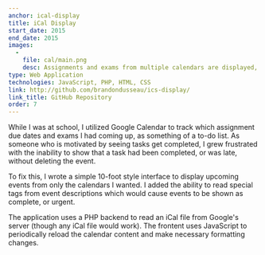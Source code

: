 ```yaml
---
anchor: ical-display
title: iCal Display
start_date: 2015
end_date: 2015
images:
  -
    file: cal/main.png
    desc: Assignments and exams from multiple calendars are displayed, as well as the current date and time.
type: Web Application
technologies: JavaScript, PHP, HTML, CSS
link: http://github.com/brandondusseau/ics-display/
link_title: GitHub Repository
order: 7
---
```

While I was at school, I utilized Google Calendar to track which assignment due dates and exams I had coming up, as
something of a to-do list. As someone who is motivated by seeing tasks get completed, I grew frustrated with the
inability to show that a task had been completed, or was late, without deleting the event.

To fix this, I wrote a simple 10-foot style interface to display upcoming events from only the calendars I wanted. I
added the ability to read special tags from event descriptions which would cause events to be shown as complete, or
urgent.

The application uses a PHP backend to read an iCal file from Google's server (though any iCal file would work). The
frontent uses JavaScript to periodically reload the calendar content and make necessary formatting changes.
